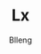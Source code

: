 ---
title: "Lx"
github: https://github.com/blleng/hexo-theme-lx
demo: https://lx.blleng.cn/
author: Blleng
ssg:
  - Hexo
cms:
  - NoCms
---